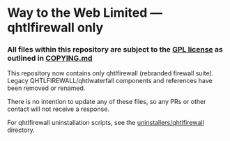 # Way to the Web Limited — qhtlfirewall only

### All files within this repository are subject to the [GPL license](LICENSE.txt) as outlined in [COPYING.md](COPYING.md)

This repository now contains only qhtlfirewall (rebranded firewall suite). Legacy QHTLFIREWALL/qhtlwaterfall components and references have been removed or renamed.

There is no intention to update any of these files, so any PRs or other contact will not receive a response.

For qhtlfirewall uninstallation scripts, see the [uninstallers/qhtlfirewall](uninstallers/qhtlfirewall) directory.


